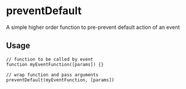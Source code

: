 # preventDefault
A simple higher order function to pre-prevent default action of an event

## Usage
```
// function to be called by event
function myEventFunction([params]) {}

// wrap function and pass arguments 
preventDefault(myEventFunction, [params])
```
